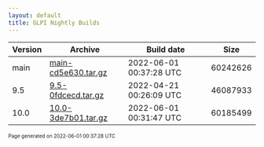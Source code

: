 ```yaml
---
layout: default
title: GLPI Nightly Builds
---
```


Version|Archive|Build date|Size
---|---|---|---
main|[main-cd5e630.tar.gz](main-cd5e630.tar.gz)|2022-06-01 00:37:28 UTC|60242626
9.5|[9.5-0fdcecd.tar.gz](9.5-0fdcecd.tar.gz)|2022-04-21 00:26:09 UTC|46087933
10.0|[10.0-3de7b01.tar.gz](10.0-3de7b01.tar.gz)|2022-06-01 00:31:47 UTC|60185499

<font size="1">Page generated on 2022-06-01 00:37:28 UTC</font>
